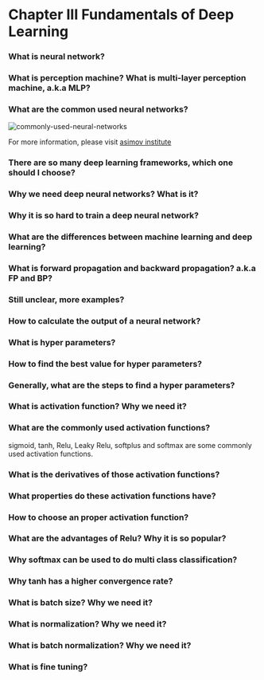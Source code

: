 # Chapter III Fundamentals of Deep Learning

### What is neural network?

### What is perception machine? What is multi-layer perception machine, a.k.a MLP?

### What are the common used neural networks?

![commonly-used-neural-networks](http://www.asimovinstitute.org/wp-content/uploads/2016/09/neuralnetworks.png)

For more information, please visit [asimov institute](http://www.asimovinstitute.org/neural-network-zoo/)

### There are so many deep learning frameworks, which one should I choose?

### Why we need deep neural networks? What is it?

### Why it is so hard to train a deep neural network?

### What are the differences between machine learning and deep learning?

### What is forward propagation and backward propagation? a.k.a FP and BP?

### Still unclear, more examples?

### How to calculate the output of a neural network?

### What is hyper parameters?

### How to find the best value for hyper parameters?

### Generally, what are the steps to find a hyper parameters?

### What is activation function? Why we need it?

### What are the commonly used activation functions?

sigmoid, tanh, Relu, Leaky Relu, softplus and softmax are some commonly used activation functions.

### What is the derivatives of those activation functions?

### What properties do these activation functions have?

### How to choose an proper activation function?

### What are the advantages of Relu? Why it is so popular?

### Why softmax can be used to do multi class classification?

### Why tanh has a higher convergence rate?

### What is batch size? Why we need it?

### What is normalization? Why we need it?

### What is batch normalization? Why we need it?

### What is fine tuning?

### 